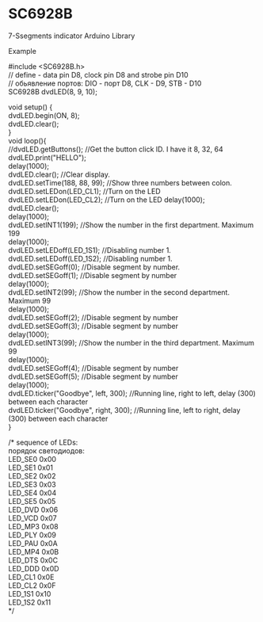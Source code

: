 # SC6928B  
7-Ssegments indicator Arduino Library  
  
Example  
  
#include <SC6928B.h>  
// define - data pin D8, clock pin D8 and strobe pin D10  
// обьявление портов: DIO - порт D8, CLK - D9, STB - D10  
SC6928B dvdLED(8, 9, 10);  

void setup() {  
  dvdLED.begin(ON, 8);  
  dvdLED.clear();  
}   
void loop(){  
  //dvdLED.getButtons(); //Get the button click ID. I have it 8, 32, 64  
  dvdLED.print("HELLO");  
  delay(1000);  
  dvdLED.clear(); //Clear display.  
  dvdLED.setTime(188, 88, 99); //Show three numbers between colon.
  dvdLED.setLEDon(LED_CL1); //Turn on the LED  
  dvdLED.setLEDon(LED_CL2); //Turn on the LED 
  delay(1000);  
  dvdLED.clear();   
  delay(1000);  
  dvdLED.setINT1(199); //Show the number in the first department. Maximum 199  
  delay(1000);  
  dvdLED.setLEDoff(LED_1S1); //Disabling number 1.  
  dvdLED.setLEDoff(LED_1S2); //Disabling number 1.  
  dvdLED.setSEGoff(0); //Disable segment by number.  
  dvdLED.setSEGoff(1); //Disable segment by number  
  delay(1000);  
  dvdLED.setINT2(99); //Show the number in the second department. Maximum 99  
  delay(1000);  
  dvdLED.setSEGoff(2); //Disable segment by number  
  dvdLED.setSEGoff(3); //Disable segment by number  
  delay(1000);  
  dvdLED.setINT3(99); //Show the number in the third department. Maximum 99  
  delay(1000);  
  dvdLED.setSEGoff(4); //Disable segment by number  
  dvdLED.setSEGoff(5); //Disable segment by number  
  delay(1000);  
  dvdLED.ticker("Goodbye", left, 300);  //Running line, right to left, delay (300) between each character  
  dvdLED.ticker("Goodbye", right, 300); //Running line, left to right, delay (300) between each character  
}  
  
/* sequence of LEDs:  
   порядок светодиодов:  
        LED_SE0 0x00  
        LED_SE1 0x01  
        LED_SE2 0x02  
        LED_SE3 0x03  
        LED_SE4 0x04  
        LED_SE5 0x05  
        LED_DVD 0x06  
        LED_VCD 0x07  
        LED_MP3 0x08  
        LED_PLY 0x09  
        LED_PAU 0x0A  
        LED_MP4 0x0B  
        LED_DTS 0x0C  
        LED_DDD 0x0D  
        LED_CL1 0x0E  
        LED_CL2 0x0F  
        LED_1S1 0x10  
        LED_1S2 0x11  
*/  

